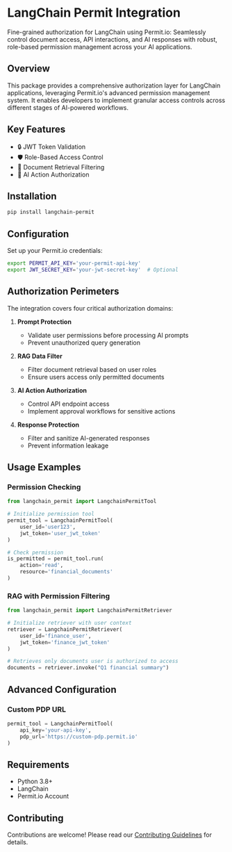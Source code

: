 # LangChain Permit Integration

Fine-grained authorization for LangChain using Permit.io: Seamlessly control document access, API interactions, and AI responses with robust, role-based permission management across your AI applications.

## Overview

This package provides a comprehensive authorization layer for LangChain applications, leveraging Permit.io's advanced permission management system. It enables developers to implement granular access controls across different stages of AI-powered workflows.

## Key Features

- 🔒 JWT Token Validation
- 🛡️ Role-Based Access Control
- 📄 Document Retrieval Filtering
- 🤖 AI Action Authorization

## Installation

```bash
pip install langchain-permit
```

## Configuration

Set up your Permit.io credentials:

```bash
export PERMIT_API_KEY='your-permit-api-key'
export JWT_SECRET_KEY='your-jwt-secret-key'  # Optional
```

## Authorization Perimeters

The integration covers four critical authorization domains:

1. **Prompt Protection**

   - Validate user permissions before processing AI prompts
   - Prevent unauthorized query generation

2. **RAG Data Filter**

   - Filter document retrieval based on user roles
   - Ensure users access only permitted documents

3. **AI Action Authorization**

   - Control API endpoint access
   - Implement approval workflows for sensitive actions

4. **Response Protection**
   - Filter and sanitize AI-generated responses
   - Prevent information leakage

## Usage Examples

### Permission Checking

```python
from langchain_permit import LangchainPermitTool

# Initialize permission tool
permit_tool = LangchainPermitTool(
    user_id='user123',
    jwt_token='user_jwt_token'
)

# Check permission
is_permitted = permit_tool.run(
    action='read',
    resource='financial_documents'
)
```

### RAG with Permission Filtering

```python
from langchain_permit import LangchainPermitRetriever

# Initialize retriever with user context
retriever = LangchainPermitRetriever(
    user_id='finance_user',
    jwt_token='finance_jwt_token'
)

# Retrieves only documents user is authorized to access
documents = retriever.invoke("Q1 financial summary")
```

## Advanced Configuration

### Custom PDP URL

```python
permit_tool = LangchainPermitTool(
    api_key='your-api-key',
    pdp_url='https://custom-pdp.permit.io'
)
```

## Requirements

- Python 3.8+
- LangChain
- Permit.io Account

## Contributing

Contributions are welcome! Please read our [Contributing Guidelines](CONTRIBUTING.md) for details.
